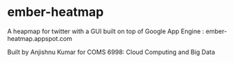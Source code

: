 ember-heatmap
=============

A heapmap for twitter with a GUI built on top of Google App Engine : ember-heatmap.appspot.com

Built by Anjishnu Kumar for COMS 6998: Cloud Computing and Big Data
